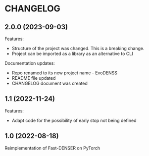 # CHANGELOG

## 2.0.0 (2023-09-03)


Features:

- Structure of the project was changed. This is a breaking change.
- Project can be imported as a library as an alternative to CLI


Documentation updates:

- Repo renamed to its new project name - EvoDENSS
- README file updated
- CHANGELOG document was created


## 1.1 (2022-11-24)

Features:

- Adapt code for the possibility of early stop not being defined

## 1.0 (2022-08-18)

Reimplementation of Fast-DENSER on PyTorch